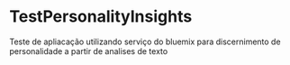 # TestPersonalityInsights
Teste de apliacação utilizando serviço do bluemix para discernimento de personalidade a partir de analises de texto